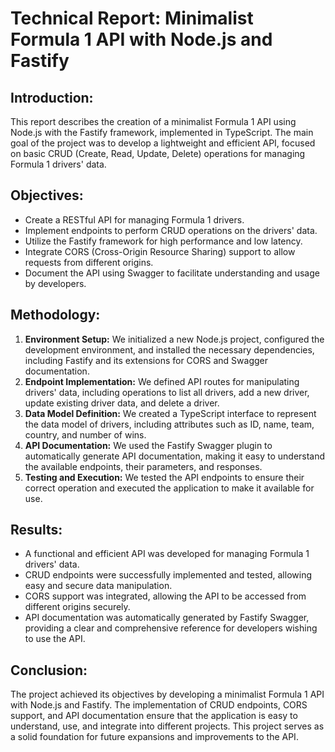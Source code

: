 # Technical Report: Minimalist Formula 1 API with Node.js and Fastify

## Introduction:
This report describes the creation of a minimalist Formula 1 API using Node.js with the Fastify framework, implemented in TypeScript. The main goal of the project was to develop a lightweight and efficient API, focused on basic CRUD (Create, Read, Update, Delete) operations for managing Formula 1 drivers' data.

## Objectives:
- Create a RESTful API for managing Formula 1 drivers.
- Implement endpoints to perform CRUD operations on the drivers' data.
- Utilize the Fastify framework for high performance and low latency.
- Integrate CORS (Cross-Origin Resource Sharing) support to allow requests from different origins.
- Document the API using Swagger to facilitate understanding and usage by developers.

## Methodology:
1. **Environment Setup:** We initialized a new Node.js project, configured the development environment, and installed the necessary dependencies, including Fastify and its extensions for CORS and Swagger documentation.
2. **Endpoint Implementation:** We defined API routes for manipulating drivers' data, including operations to list all drivers, add a new driver, update existing driver data, and delete a driver.
3. **Data Model Definition:** We created a TypeScript interface to represent the data model of drivers, including attributes such as ID, name, team, country, and number of wins.
4. **API Documentation:** We used the Fastify Swagger plugin to automatically generate API documentation, making it easy to understand the available endpoints, their parameters, and responses.
5. **Testing and Execution:** We tested the API endpoints to ensure their correct operation and executed the application to make it available for use.

## Results:
- A functional and efficient API was developed for managing Formula 1 drivers' data.
- CRUD endpoints were successfully implemented and tested, allowing easy and secure data manipulation.
- CORS support was integrated, allowing the API to be accessed from different origins securely.
- API documentation was automatically generated by Fastify Swagger, providing a clear and comprehensive reference for developers wishing to use the API.

## Conclusion:
The project achieved its objectives by developing a minimalist Formula 1 API with Node.js and Fastify. The implementation of CRUD endpoints, CORS support, and API documentation ensure that the application is easy to understand, use, and integrate into different projects. This project serves as a solid foundation for future expansions and improvements to the API.
